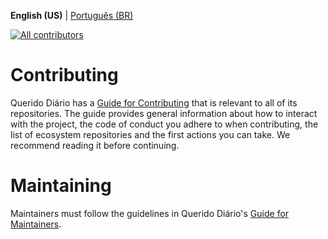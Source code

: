 **English (US)** | [Português (BR)](/docs/CONTRIBUTING.md)

<!-- ALL-CONTRIBUTORS-BADGE:START - Do not remove or modify this section -->
[![All contributors](https://img.shields.io/badge/all_contributors-15-orange.svg?style=flat-square)](/docs/CONTRIBUTORS.md#pessoas-contribuidoras)
<!-- ALL-CONTRIBUTORS-BADGE:END -->

# Contributing
Querido Diário has a [Guide for Contributing](https://github.com/okfn-brasil/querido-diario-comunidade/blob/main/.github/CONTRIBUTING-en-US.md#contributing) that is relevant to all of its repositories. The guide provides general information about how to interact with the project, the code of conduct you adhere to when contributing, the list of ecosystem repositories and the first actions you can take. We recommend reading it before continuing.

# Maintaining
Maintainers must follow the guidelines in Querido Diário's [Guide for Maintainers](https://github.com/okfn-brasil/querido-diario-comunidade/blob/main/.github/CONTRIBUTING-en-US.md#maintaining).
